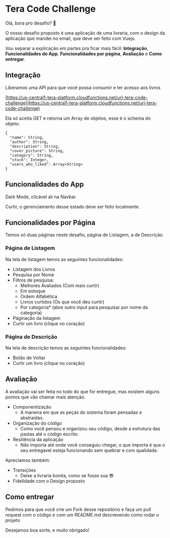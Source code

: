 # Tera Code Challenge

Olá, bora pro desafio? :dancers:

O nosso desafio proposto é uma aplicação de uma livraria, com o design da aplicação que mandei no email, que deve ser feito com Vuejs.

Vou separar a explicação em partes pra ficar mais fácil: **Integração**, **Funcionalidades do App**, **Funcionalidades por página**, **Avaliação** e **Como entregar**.


## Integração

Liberamos uma API para que você possa consumir e ter acesso aos livros

[https://us-central1-tera-platform.cloudfunctions.net/url-tera-code-challenge](https://us-central1-tera-platform.cloudfunctions.net/url-tera-code-challenge)

Ela só aceita GET e retorna um Array de objetos, esse é o schema do objeto:

```
{
  "name": String,
  "author": String,
  "description": String, 
  "cover_picture": String,
  "category": String,
  "stock": Integer,
  "users_who_liked": Array<String>
}
```

## Funcionalidades do App


Dark Mode, clicável ali na Navbar.

Curtir, o gerenciamento desse estado deve ser feito localmente.


## Funcionalidades por Página


Temos só duas páginas neste desafio, página de Listagem, a de Descrição.


### Página de Listagem

Na tela de listagem temos as seguintes funcionalidades:

- Listagem dos Livros
- Pesquisa por Nome
- Filtros de pesquisa:
  - Melhores Avaliados (Com mais curtir)
  - Em estoque
  - Ordem Alfabética
  - Livros curtidos (Os que você deu curtir)
  - Por categoria* (abre outro input para pesquisar por nome da categoria)
- Páginação da listagem
- Curtir um livro (clique no coração)


### Página de Descrição

Na tela de descrição temos as seguintes funcionalidades:

- Botão de Voltar
- Curtir um livro (clique no coração)


## Avaliação

A avaliação vai ser feita no todo do que for entregue, mas existem alguns pontos que vão chamar mais atenção.

- Componentização
  - A maneira em que as peças do sistema foram pensadas e abstraidas.
- Organização do código
  - Como você pensou e organizou seu código, desde a estrutura das pastas até o código escrito.
- Resiliência da aplicação
  - Não importa até onde você conseguiu chegar, o que importa é que o seu entregavel esteja funcionando sem quebrar e com qualidade.

Apreciamos também:

- Transições
  - Deixe a livraria bonita, como se fosse sua :sunglasses:
- Fidelidade com o Design proposto

## Como entregar

Pedimos para que você crie um Fork desse repositório e faça um pull request com o código e com um README.md descrevendo como rodar o projeto

Desejamos boa sorte, e muito obrigado!
